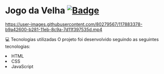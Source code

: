 # Jogo da Velha  [![ Badge](https://img.shields.io/badge/-ClickHere-gray?style=flat-square&logo=&logoColor=white&link=https://https://https://juanfernandess.github.io/Jogo-da-velha/)](https://juanfernandess.github.io/Jogo-da-velha/)

https://user-images.githubusercontent.com/80279567/117883378-b9a42600-b281-11eb-8c9a-7d11f397535d.mp4


💻 Tecnologias utilizadas
O projeto foi desenvolvido seguindo as seguintes tecnologias:

<li>HTML
<li>CSS
<li>JavaScript
